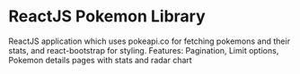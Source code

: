 # ReactJS Pokemon Library

ReactJS application which uses pokeapi.co for fetching pokemons and their stats, and react-bootstrap for styling. 
Features: Pagination, Limit options, Pokemon details pages with stats and radar chart
